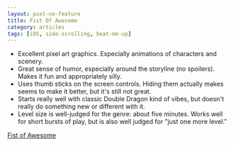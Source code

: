 ```yaml
---
layout: post-no-feature
title: Fist Of Awesome
category: articles
tags: [iOS, side-scrolling, beat-me-up]
---
```


* Excellent pixel art graphics. Especially animations of characters and scenery.
* Great sense of humor, especially around the storyline (no spoilers). Makes it fun and appropriately silly.
* Uses thumb sticks on the screen controls. Hiding them actually makes seems to make it better, but it's still not great.
* Starts really well with classic Double Dragon kind of vibes, but doesn't really do something new or different with it.
* Level size is well-judged for the genre: about five minutes. Works well for short bursts of play, but is also well judged for "just one more level."

[Fist of Awesome](http://fistofawesome.com/)